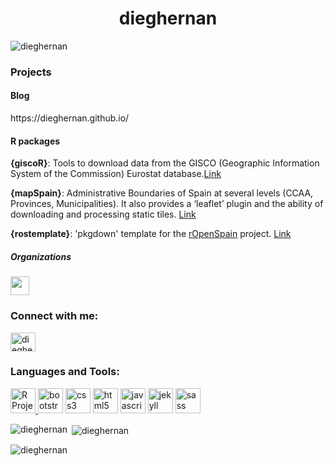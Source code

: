 <h1 align="center">dieghernan</h1>
<p align="left"><img src="https://komarev.com/ghpvc/?username=dieghernan&label=Profile%20views&color=44be16&style=flat" alt="dieghernan" /></p>

<h3 align="left">Projects</h3>

<h4 align="left">Blog</h4>
https://dieghernan.github.io/

<h4 align="left">R packages</h4>

**{giscoR}**: Tools to download data from the GISCO (Geographic Information System of the Commission) Eurostat database.[Link](https://dieghernan.github.io/giscoR/)

**{mapSpain}**: Administrative Boundaries of Spain at several levels (CCAA, Provinces, Municipalities). It also provides a ‘leaflet’ plugin and the ability of downloading and processing static tiles. [Link](https://ropenspain.github.io/mapSpain/)

**{rostemplate}**: 'pkgdown' template for the [rOpenSpain](https://ropenspain.es/) project. [Link](https://ropenspain.github.io/rostemplate)

<h5 align="left">Organizations</h5>

<img src='https://ropenspain.es/img/logo-small.png' height=30>

<h3 align="left">Connect with me:</h3>
<p align="left">
    <a href="https://stackoverflow.com/users/7877917/dieghernan" target="blank"><img align="center" src="https://cdn.jsdelivr.net/npm/simple-icons@3.0.1/icons/stackoverflow.svg" alt="dieghernan" height="30" width="40" /></a>
</p>

<h3 align="left">Languages and Tools:</h3>
<p align="left">
    <a href="https://www.r-project.org/" target="_blank"><img src="https://www.r-project.org/Rlogo.png" alt="R Project" height="40" />   </a>
  <a href="https://getbootstrap.com" target="_blank"><img src="https://devicons.github.io/devicon/devicon.git/icons/bootstrap/bootstrap-plain.svg" alt="bootstrap" width="40" height="40" /></a>
    <a href="https://www.w3schools.com/css/" target="_blank"><img src="https://devicons.github.io/devicon/devicon.git/icons/css3/css3-original-wordmark.svg" alt="css3" width="40" height="40" /></a>
    <a href="https://www.w3.org/html/" target="_blank"><img src="https://devicons.github.io/devicon/devicon.git/icons/html5/html5-original-wordmark.svg" alt="html5" width="40" height="40" /></a>
    <a href="https://developer.mozilla.org/en-US/docs/Web/JavaScript" target="_blank"><img src="https://devicons.github.io/devicon/devicon.git/icons/javascript/javascript-original.svg" alt="javascript" width="40" height="40" /></a>
    <a href="https://jekyllrb.com/" target="_blank"><img src="https://www.vectorlogo.zone/logos/jekyllrb/jekyllrb-icon.svg" alt="jekyll" width="40" height="40" /></a>
    <a href="https://sass-lang.com" target="_blank"><img src="https://devicons.github.io/devicon/devicon.git/icons/sass/sass-original.svg" alt="sass" width="40" height="40" /></a>
</p>

<p><img align="left" src="https://github-readme-stats.vercel.app/api/top-langs?username=dieghernan&show_icons=true&locale=en&layout=compact" alt="dieghernan" /></p>

<p>&nbsp;<img align="center" src="https://github-readme-stats.vercel.app/api?username=dieghernan&show_icons=true&locale=en" alt="dieghernan" /></p>

<p><img align="center" src="https://github-readme-streak-stats.herokuapp.com/?user=dieghernan&" alt="dieghernan" /></p>



